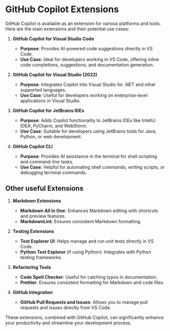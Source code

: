 # GitHub Copilot Extensions

GitHub Copilot is available as an extension for various platforms and tools.
Here are the main extensions and their potential use cases:

1. **GitHub Copilot for Visual Studio Code**  
   - **Purpose**: Provides AI-powered code suggestions directly in VS Code.
   - **Use Case**: Ideal for developers working in VS Code, offering inline code completions, suggestions, and documentation generation.

2. **GitHub Copilot for Visual Studio (2022)**  
   - **Purpose**: Integrates Copilot into Visual Studio for .NET and other supported languages.
   - **Use Case**: Useful for developers working on enterprise-level applications in Visual Studio.

3. **GitHub Copilot for JetBrains IDEs**  
   - **Purpose**: Adds Copilot functionality to JetBrains IDEs like IntelliJ IDEA, PyCharm, and WebStorm.
   - **Use Case**: Suitable for developers using JetBrains tools for Java, Python, or web development.

4. **GitHub Copilot CLI**  
   - **Purpose**: Provides AI assistance in the terminal for shell scripting and command-line tasks.
   - **Use Case**: Helpful for automating shell commands, writing scripts, or debugging terminal commands.

## Other useful Extensions

1. **Markdown Extensions**  
   - **Markdown All in One**: Enhances Markdown editing with shortcuts and preview features.
   - **MarkdownLint**: Ensures consistent Markdown formatting.

2. **Testing Extensions**  
   - **Test Explorer UI**: Helps manage and run unit tests directly in VS Code.
   - **Python Test Explorer** (if using Python): Integrates with Python testing frameworks.

3. **Refactoring Tools**  
   - **Code Spell Checker**: Useful for catching typos in documentation.
   - **Prettier**: Ensures consistent formatting for Markdown and code files.

4. **GitHub Integration**  
   - **GitHub Pull Requests and Issues**: Allows you to manage pull requests and issues directly from VS Code.

These extensions, combined with GitHub Copilot, can significantly enhance your productivity and streamline your development process.

